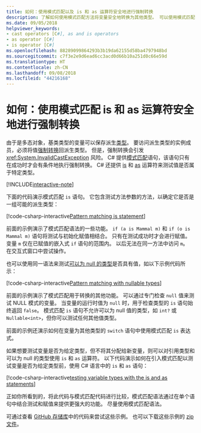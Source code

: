 ```yaml
---
title: 如何：使用模式匹配以及 is 和 as 运算符安全地进行强制转换
description: 了解如何使用模式匹配方法将变量安全地转换为其他类型。 可以使用模式匹配以及 is 和 as 运算符来安全地转换类型。
ms.date: 09/05/2018
helpviewer_keywords:
- cast operators [C#], as and is operators
- as operator [C#]
- is operator [C#]
ms.openlocfilehash: 88289099864293b3b19da62155d58ba4797948bd
ms.sourcegitcommit: c7f3e2e9d6ead6cc3acd0d66b10a251d0c66e59d
ms.translationtype: HT
ms.contentlocale: zh-CN
ms.lasthandoff: 09/08/2018
ms.locfileid: "44216168"
---
```

# <a name="how-to-safely-cast-by-using-pattern-matching-is-and-as-operators"></a>如何：使用模式匹配 is 和 as 运算符安全地进行强制转换

由于是多态对象，基类类型的变量可以保存派生[类型](../programming-guide/types/index.md)。 要访问派生类型的实例成员，必须将值[强制转换](../programming-guide/types/casting-and-type-conversions.md)回派生类型。 但是，强制转换会引发 <xref:System.InvalidCastException> 风险。 C# 提供[模式匹配](../pattern-matching.md)语句，该语句只有在成功时才会有条件地执行强制转换。 C# 还提供 [is](../language-reference/keywords/is.md) 和 [as](../language-reference/keywords/as.md) 运算符来测试值是否属于特定类型。

[!INCLUDE[interactive-note](~/includes/csharp-interactive-note.md)]

下面的代码演示模式匹配 `is` 语句。 它包含测试方法参数的方法，以确定它是否是一组可能的派生类型：

[!code-csharp-interactive[Pattern matching is statement](../../../samples/snippets/csharp/how-to/safelycast/patternmatching/Program.cs#PatternMatchingIs)]

前面的示例演示了模式匹配语法的一些功能。 `if (a is Mammal m)` 和 `if (o is Mammal m)` 语句将测试与初始化赋值相结合。 只有在测试成功时才会进行赋值。 变量 `m` 仅在已赋值的嵌入式 `if` 语句的范围内。 以后无法在同一方法中访问 `m`。 在交互式窗口中尝试操作。

也可以使用同一语法来测试[可以为 null 的类型](../programming-guide/nullable-types/index.md)是否具有值，如以下示例代码所示：

[!code-csharp-interactive[Pattern matching with nullable types](../../../samples/snippets/csharp/how-to/safelycast/nullablepatternmatching/Program.cs#PatternMatchingNullable)]

前面的示例演示了模式匹配用于转换的其他功能。 可以通过专门检查 `null` 值来测试 NULL 模式的变量。 当变量的运行时值为 `null` 时，用于检查类型的 `is` 语句始终返回 `false`。 模式匹配 `is` 语句不允许可以为 null 值的类型，如 `int?` 或 `Nullable<int>`，但你可以测试任何其他值类型。

前面的示例还演示如何在变量为其他类型的 `switch` 语句中使用模式匹配 `is` 表达式。

如果想要测试变量是否为给定类型，但不将其分配给新变量，则可以对引用类型和可以为 null 的类型使用 `is` 和 `as` 运算符。 以下代码演示如何在引入模式匹配以测试变量是否为给定类型前，使用 C# 语言中的 `is` 和 `as` 语句：

[!code-csharp-interactive[testing variable types with the is and as statements](../../../samples/snippets/csharp/how-to/safelycast/asandis/Program.cs#IsAndAs)]

正如你所看到的，将此代码与模式匹配代码进行比较，模式匹配语法通过在单个语句中结合测试和赋值来提供更强大的功能。 尽量使用模式匹配语法。

可通过查看 [GitHub 存储库](https://github.com/dotnet/samples/tree/master/snippets/csharp/how-to/safelycast)中的代码来尝试这些示例。 也可以下载这些示例的 [zip 文件](https://github.com/dotnet/samples/raw/master/snippets/csharp/how-to/safelycast.zip)。
